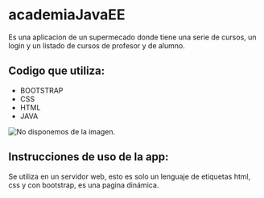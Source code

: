 # academiaJavaEE

Es una aplicacion de un supermecado donde tiene una serie de cursos, un login y un listado de cursos de profesor y de alumno.


## Codigo que utiliza:
- BOOTSTRAP
- CSS
- HTML
- JAVA

![No disponemos de la imagen.](.png?raw=true "Listado de Productos")


## Instrucciones de uso de la app:
Se utiliza en un servidor web, esto es solo un lenguaje de etiquetas html, css y con bootstrap, es una pagina dinámica.
